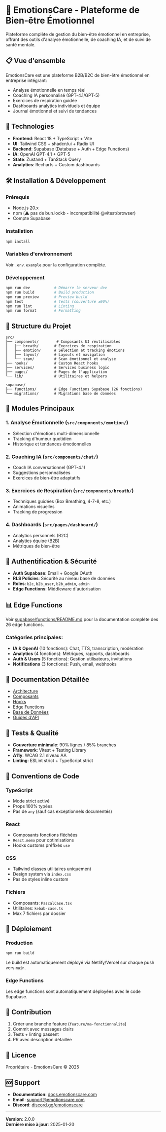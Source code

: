 # 🌟 EmotionsCare - Plateforme de Bien-être Émotionnel

Plateforme complète de gestion du bien-être émotionnel en entreprise, offrant des outils d'analyse émotionnelle, de coaching IA, et de suivi de santé mentale.

## 📋 Vue d'ensemble

EmotionsCare est une plateforme B2B/B2C de bien-être émotionnel en entreprise intégrant:
- Analyse émotionnelle en temps réel
- Coaching IA personnalisé (GPT-4.1/GPT-5)
- Exercices de respiration guidée
- Dashboards analytics individuels et équipe
- Journal émotionnel et suivi de tendances

## 🚀 Technologies

- **Frontend**: React 18 + TypeScript + Vite
- **UI**: Tailwind CSS + shadcn/ui + Radix UI
- **Backend**: Supabase (Database + Auth + Edge Functions)
- **IA**: OpenAI GPT-4.1 + GPT-5
- **State**: Zustand + TanStack Query
- **Analytics**: Recharts + Custom dashboards

## 🛠️ Installation & Développement

### Prérequis
- Node.js 20.x
- npm (⚠️ pas de bun.lockb - incompatibilité @vitest/browser)
- Compte Supabase

### Installation
```bash
npm install
```

### Variables d'environnement
Voir `.env.example` pour la configuration complète.

### Développement
```bash
npm run dev           # Démarre le serveur dev
npm run build         # Build production
npm run preview       # Preview build
npm test              # Tests (couverture ≥90%)
npm run lint          # Linting
npm run format        # Formatting
```

## 📁 Structure du Projet

```
src/
├── components/        # Composants UI réutilisables
│   ├── breath/       # Exercices de respiration
│   ├── emotion/      # Sélection et tracking émotions
│   ├── layout/       # Layouts et navigation
│   └── scan/         # Scan émotionnel et analyse
├── hooks/            # Custom React hooks
├── services/         # Services business logic
├── pages/            # Pages de l'application
└── lib/              # Utilitaires et helpers

supabase/
├── functions/        # Edge Functions Supabase (26 fonctions)
└── migrations/       # Migrations base de données
```

## 🎯 Modules Principaux

### 1. **Analyse Émotionnelle** (`src/components/emotion/`)
- Sélection d'émotions multi-dimensionnelle
- Tracking d'humeur quotidien
- Historique et tendances émotionnelles

### 2. **Coaching IA** (`src/components/chat/`)
- Coach IA conversationnel (GPT-4.1)
- Suggestions personnalisées
- Exercices de bien-être adaptatifs

### 3. **Exercices de Respiration** (`src/components/breath/`)
- Techniques guidées (Box Breathing, 4-7-8, etc.)
- Animations visuelles
- Tracking de progression

### 4. **Dashboards** (`src/pages/dashboard/`)
- Analytics personnels (B2C)
- Analytics équipe (B2B)
- Métriques de bien-être

## 🔐 Authentification & Sécurité

- **Auth Supabase**: Email + Google OAuth
- **RLS Policies**: Sécurité au niveau base de données
- **Roles**: `b2c`, `b2b_user`, `b2b_admin`, `admin`
- **Edge Functions**: Middleware d'autorisation

## 📊 Edge Functions

Voir [supabase/functions/README.md](./supabase/functions/README.md) pour la documentation complète des 26 edge functions.

### Catégories principales:
- **IA & OpenAI** (10 fonctions): Chat, TTS, transcription, modération
- **Analytics** (4 fonctions): Métriques, rapports, dashboards
- **Auth & Users** (5 fonctions): Gestion utilisateurs, invitations
- **Notifications** (3 fonctions): Push, email, webhooks

## 📖 Documentation Détaillée

- [Architecture](./docs/ARCHITECTURE.md)
- [Composants](./src/components/README.md)
- [Hooks](./src/hooks/README.md)
- [Edge Functions](./supabase/functions/README.md)
- [Base de Données](./docs/DATABASE.md)
- [Guides d'API](./docs/API_GUIDES.md)

## 🧪 Tests & Qualité

- **Couverture minimale**: 90% lignes / 85% branches
- **Framework**: Vitest + Testing Library
- **A11y**: WCAG 2.1 niveau AA
- **Linting**: ESLint strict + TypeScript strict

## 📝 Conventions de Code

### TypeScript
- Mode strict activé
- Props 100% typées
- Pas de `any` (sauf cas exceptionnels documentés)

### React
- Composants fonctions fléchées
- `React.memo` pour optimisations
- Hooks customs préfixés `use`

### CSS
- Tailwind classes utilitaires uniquement
- Design system via `index.css`
- Pas de styles inline custom

### Fichiers
- Composants: `PascalCase.tsx`
- Utilitaires: `kebab-case.ts`
- Max 7 fichiers par dossier

## 🚀 Déploiement

### Production
```bash
npm run build
```

Le build est automatiquement déployé via Netlify/Vercel sur chaque push vers `main`.

### Edge Functions
Les edge functions sont automatiquement déployées avec le code Supabase.

## 🤝 Contribution

1. Créer une branche feature (`feature/ma-fonctionnalite`)
2. Commit avec messages clairs
3. Tests + linting passent
4. PR avec description détaillée

## 📄 Licence

Propriétaire - EmotionsCare © 2025

## 🆘 Support

- **Documentation**: [docs.emotionscare.com](https://docs.emotionscare.com)
- **Email**: support@emotionscare.com
- **Discord**: [discord.gg/emotionscare](https://discord.gg/emotionscare)

---

**Version**: 2.0.0  
**Dernière mise à jour**: 2025-01-20